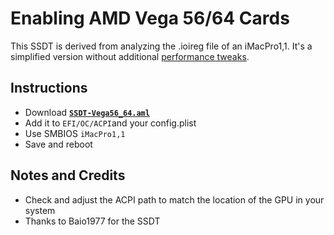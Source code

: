 # Enabling AMD Vega 56/64 Cards

This SSDT is derived from analyzing the .ioireg file of an iMacPro1,1. It's a simplified version without additional [performance tweaks](https://github.com/5T33Z0/OC-Little-Translated/tree/main/11_Graphics/GPU/AMD_Radeon_Tweaks).

## Instructions

- Download [**`SSDT-Vega56_64.aml`**](https://github.com/5T33Z0/OC-Little-Translated/blob/main/11_Graphics/GPU/AMD_Vega/SSDT-Vega56_64.aml?raw=true) 
- Add it to `EFI/OC/ACPI`and your config.plist
- Use SMBIOS `iMacPro1,1`
- Save and reboot

## Notes and Credits
- Check and adjust the ACPI path to match the location of the GPU in your system
- Thanks to Baio1977 for the SSDT
